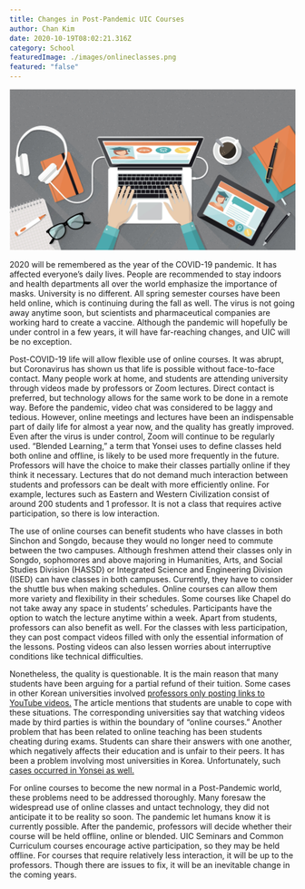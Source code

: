 ```yaml
---
title: Changes in Post-Pandemic UIC Courses
author: Chan Kim
date: 2020-10-19T08:02:21.316Z
category: School
featuredImage: ./images/onlineclasses.png
featured: "false"
---
```

![online classes](images/onlineclasses.png)

2020 will be remembered as the year of the COVID-19 pandemic. It has affected everyone’s daily lives. People are recommended to stay indoors and health departments all over the world emphasize the importance of masks. University is no different. All spring semester courses have been held online, which is continuing during the fall as well. The virus is not going away anytime soon, but scientists and pharmaceutical companies are working hard to create a vaccine. Although the pandemic will hopefully be under control in a few years, it will have far-reaching changes, and UIC will be no exception.

Post-COVID-19 life will allow flexible use of online courses. It was abrupt, but Coronavirus has shown us that life is possible without face-to-face contact. Many people work at home, and students are attending university through videos made by professors or Zoom lectures. Direct contact is preferred, but technology allows for the same work to be done in a remote way. Before the pandemic, video chat was considered to be laggy and tedious. However, online meetings and lectures have been an indispensable part of daily life for almost a year now, and the quality has greatly improved. Even after the virus is under control, Zoom will continue to be regularly used. “Blended Learning,” a term that Yonsei uses to define classes held both online and offline, is likely to be used more frequently in the future. Professors will have the choice to make their classes partially online if they think it necessary. Lectures that do not demand much interaction between students and professors can be dealt with more efficiently online. For example, lectures such as Eastern and Western Civilization consist of around 200 students and 1 professor. It is not a class that requires active participation, so there is low interaction.

The use of online courses can benefit students who have classes in both Sinchon and Songdo, because they would no longer need to commute between the two campuses. Although freshmen attend their classes only in Songdo, sophomores and above majoring in Humanities, Arts, and Social Studies Division (HASSD) or Integrated Science and Engineering Division (ISED) can have classes in both campuses. Currently, they have to consider the shuttle bus when making schedules. Online courses can allow them more variety and flexibility in their schedules. Some courses like Chapel do not take away any space in students’ schedules. Participants have the option to watch the lecture anytime within a week. Apart from students, professors can also benefit as well. For the classes with less participation, they can post compact videos filled with only the essential information of the lessons. Posting videos can also lessen worries about interruptive conditions like technical difficulties.

Nonetheless, the quality is questionable. It is the main reason that many students have been arguing for a partial refund of their tuition. Some cases in other Korean universities involved [professors only posting links to YouTube videos.](https://news.unn.net/news/articleView.html?idxno=226900) The article mentions that students are unable to cope with these situations. The corresponding universities say that watching videos made by third parties is within the boundary of “online courses.” Another problem that has been related to online teaching has been students cheating during exams. Students can share their answers with one another, which negatively affects their education and is unfair to their peers. It has been a problem involving most universities in Korea. Unfortunately, such [cases occurred in Yonsei as well.](https://news.naver.com/main/read.nhn?mode=LSD&mid=sec&sid1=102&oid=586&aid=0000014608)

For online courses to become the new normal in a Post-Pandemic world, these problems need to be addressed thoroughly. Many foresaw the widespread use of online classes and untact technology, they did not anticipate it to be reality so soon. The pandemic let humans know it is currently possible. After the pandemic, professors will decide whether their course will be held offline, online or blended. UIC Seminars and Common Curriculum courses encourage active participation, so they may be held offline. For courses that require relatively less interaction, it will be up to the professors. Though there are issues to fix, it will be an inevitable change in the coming years.